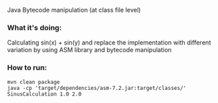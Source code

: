 Java Bytecode manipulation (at class file level)


### What it's doing:

Calculating sin(x) + sin(y) and replace the implementation with different variation by using ASM library and bytecode manipulation

### How to run:

```
mvn clean package
java -cp 'target/dependencies/asm-7.2.jar:target/classes/' SinusCalculation 1.0 2.0
```
